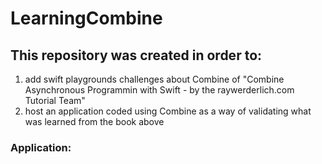 # LearningCombine
## This repository was created in order to: 
1. add swift playgrounds challenges about Combine of "Combine Asynchronous Programmin with Swift - by the raywerderlich.com Tutorial Team"
2. host an application coded using Combine as a way of validating what was learned from the book above

### Application:
